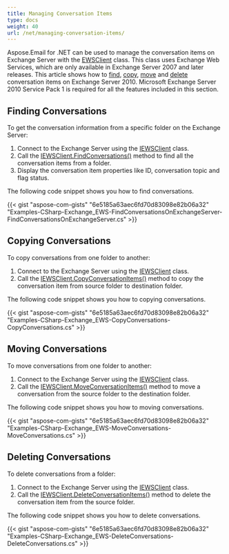 ```yaml
---
title: Managing Conversation Items
type: docs
weight: 40
url: /net/managing-conversation-items/
---
```



Aspose.Email for .NET can be used to manage the conversation items on Exchange Server with the [EWSClient](https://apireference.aspose.com/email/net/aspose.email.clients.exchange.webservice/ewsclient) class. This class uses Exchange Web Services, which are only available in Exchange Server 2007 and later releases. This article shows how to [find](#finding-conversations), [copy](#copying-conversations), [move](#moving-conversations) and [delete](#deleting-conversations) conversation items on Exchange Server 2010. Microsoft Exchange Server 2010 Service Pack 1 is required for all the features included in this section.
## **Finding Conversations**
To get the conversation information from a specific folder on the Exchange Server:

1. Connect to the Exchange Server using the [IEWSClient](https://apireference.aspose.com/email/net/aspose.email.clients.exchange.webservice/iewsclient) class.
1. Call the [IEWSClient.FindConversations()](https://apireference.aspose.com/email/net/aspose.email.clients.exchange.webservice/iewsclient/methods/findconversations) method to find all the conversation items from a folder.
1. Display the conversation item properties like ID, conversation topic and flag status.

The following code snippet shows you how to find conversations.



{{< gist "aspose-com-gists" "6e5185a63aec6fd70d83098e82b06a32" "Examples-CSharp-Exchange_EWS-FindConversationsOnExchangeServer-FindConversationsOnExchangeServer.cs" >}}
## **Copying Conversations**
To copy conversations from one folder to another:

1. Connect to the Exchange Server using the [IEWSClient](https://apireference.aspose.com/email/net/aspose.email.clients.exchange.webservice/iewsclient) class.
1. Call the [IEWSClient.CopyConversationItems()](https://apireference.aspose.com/email/net/aspose.email.clients.exchange.webservice/iewsclient/methods/copyconversationitems) method to copy the conversation item from source folder to destination folder.

The following code snippet shows you how to copying conversations.



{{< gist "aspose-com-gists" "6e5185a63aec6fd70d83098e82b06a32" "Examples-CSharp-Exchange_EWS-CopyConversations-CopyConversations.cs" >}}
## **Moving Conversations**
To move conversations from one folder to another:

1. Connect to the Exchange Server using the [IEWSClient](https://apireference.aspose.com/email/net/aspose.email.clients.exchange.webservice/iewsclient) class.
1. Call the [IEWSClient.MoveConversationItems()](https://apireference.aspose.com/email/net/aspose.email.clients.exchange.webservice/iewsclient/methods/moveconversationitems) method to move a conversation from the source folder to the destination folder.

The following code snippet shows you how to moving conversations.



{{< gist "aspose-com-gists" "6e5185a63aec6fd70d83098e82b06a32" "Examples-CSharp-Exchange_EWS-MoveConversations-MoveConversations.cs" >}}
## **Deleting Conversations**
To delete conversations from a folder:

1. Connect to the Exchange Server using the [IEWSClient](https://apireference.aspose.com/email/net/aspose.email.clients.exchange.webservice/iewsclient) class.
1. Call the [IEWSClient.DeleteConversationItems()](https://apireference.aspose.com/email/net/aspose.email.clients.exchange.webservice/iewsclient/methods/deleteconversationitems) method to delete the conversation item from the source folder.

The following code snippet shows you how to delete conversations.



{{< gist "aspose-com-gists" "6e5185a63aec6fd70d83098e82b06a32" "Examples-CSharp-Exchange_EWS-DeleteConversations-DeleteConversations.cs" >}}
